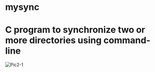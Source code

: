 # mysync
# C program to synchronize two or more directories using command-line 
![Pic2-1](https://github.com/Raisul-Islam-Shehab/mysync/assets/61587654/45fb4ea2-defa-4514-bbbc-6eb7c441d52b)
